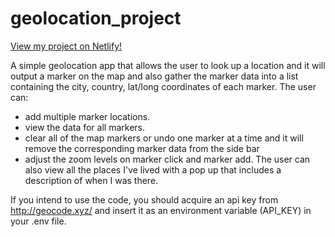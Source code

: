 # geolocation_project
[View my project on Netlify!](https://michaels-map-marker.netlify.app)

A simple geolocation app that allows the user to look up a location and it will output a marker on the map and
also gather the marker data into a list containing the city, country, lat/long coordinates of each marker.
The user can:
- add multiple marker locations. 
- view the data for all markers.
- clear all of the map markers or undo one marker at a time and it will remove the corresponding marker data
  from the side bar
- adjust the zoom levels on marker click and marker add.
The user can also view all the places I've lived with a pop up that includes a description of when I was there.


If you intend to use the code, you should acquire an api key from http://geocode.xyz/ and insert it as
an environment variable (API_KEY) in your .env file.

